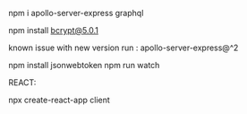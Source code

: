 npm i apollo-server-express graphql

npm install bcrypt@5.0.1

known issue with new version run : apollo-server-express@^2

npm install jsonwebtoken
npm run watch

REACT:

npx create-react-app client
